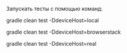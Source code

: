 Запускать тесты с помощью команд:

gradle clean test -DdeviceHost=local

gradle clean test -DdeviceHost=browserstack

gradle clean test -DdeviceHost=real
